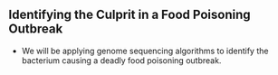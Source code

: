 ## Identifying the Culprit in a Food Poisoning Outbreak 

- We will be applying genome sequencing algorithms to identify the bacterium causing a deadly food poisoning outbreak.
